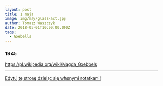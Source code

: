 ```yaml
---
layout: post
title: 1 maja
image: img/may/glass-act.jpg
author: Tomasz Waszczyk
date: 2018-05-01T10:00:00.000Z
tags:
  - Goebells
---
```


### 1945

https://pl.wikipedia.org/wiki/Magda_Goebbels

---

<a href="https://github.com/TomaszWaszczyk/historia.waszczyk.com/edit/master/src/content/may-1.md" target="_blank">Edytuj tę stronę dzieląc się własnymi notatkami!</a>
